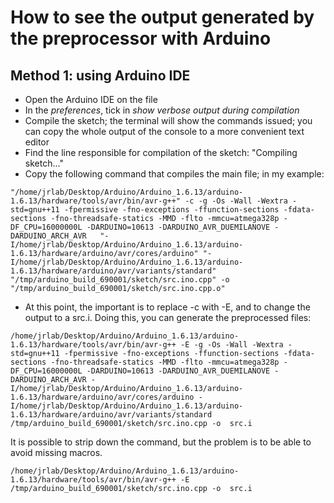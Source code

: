 # How to see the output generated by the preprocessor with Arduino

## Method 1: using Arduino IDE

- Open the Arduino IDE on the file
- In the *preferences*, tick in *show verbose output during compilation*
- Compile the sketch; the terminal will show the commands issued; you can copy the whole output of the console to a more convenient text editor
- Find the line responsible for compilation of the sketch: "Compiling sketch..."
- Copy the following command that compiles the main file; in my example:

```
"/home/jrlab/Desktop/Arduino/Arduino_1.6.13/arduino-1.6.13/hardware/tools/avr/bin/avr-g++" -c -g -Os -Wall -Wextra -std=gnu++11 -fpermissive -fno-exceptions -ffunction-sections -fdata-sections -fno-threadsafe-statics -MMD -flto -mmcu=atmega328p -DF_CPU=16000000L -DARDUINO=10613 -DARDUINO_AVR_DUEMILANOVE -DARDUINO_ARCH_AVR   "-I/home/jrlab/Desktop/Arduino/Arduino_1.6.13/arduino-1.6.13/hardware/arduino/avr/cores/arduino" "-I/home/jrlab/Desktop/Arduino/Arduino_1.6.13/arduino-1.6.13/hardware/arduino/avr/variants/standard" "/tmp/arduino_build_690001/sketch/src.ino.cpp" -o "/tmp/arduino_build_690001/sketch/src.ino.cpp.o"
```

- At this point, the important is to replace -c with -E, and to change the output to a src.i. Doing this, you can generate the preprocessed files:

```
/home/jrlab/Desktop/Arduino/Arduino_1.6.13/arduino-1.6.13/hardware/tools/avr/bin/avr-g++ -E -g -Os -Wall -Wextra -std=gnu++11 -fpermissive -fno-exceptions -ffunction-sections -fdata-sections -fno-threadsafe-statics -MMD -flto -mmcu=atmega328p -DF_CPU=16000000L -DARDUINO=10613 -DARDUINO_AVR_DUEMILANOVE -DARDUINO_ARCH_AVR -I/home/jrlab/Desktop/Arduino/Arduino_1.6.13/arduino-1.6.13/hardware/arduino/avr/cores/arduino -I/home/jrlab/Desktop/Arduino/Arduino_1.6.13/arduino-1.6.13/hardware/arduino/avr/variants/standard /tmp/arduino_build_690001/sketch/src.ino.cpp -o  src.i
```

It is possible to strip down the command, but the problem is to be able to avoid missing macros.

```
/home/jrlab/Desktop/Arduino/Arduino_1.6.13/arduino-1.6.13/hardware/tools/avr/bin/avr-g++ -E /tmp/arduino_build_690001/sketch/src.ino.cpp -o  src.i
```